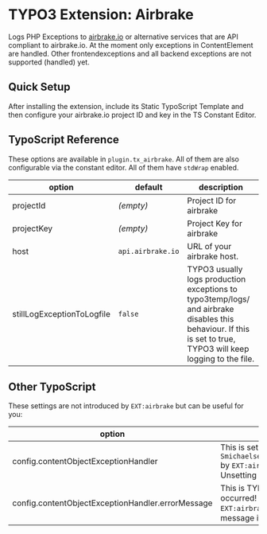 # TYPO3 Extension: Airbrake

Logs PHP Exceptions to <a href="https://airbrake.io/">airbrake.io</a> or alternative services that are API compliant to airbrake.io.
At the moment only exceptions in ContentElement are handled. Other frontendexceptions and all backend exceptions are not supported (handled) yet.

## Quick Setup

After installing the extension, include its Static TypoScript Template and then configure your airbrake.io project ID and key in the TS Constant Editor.

## TypoScript Reference

These options are available in `plugin.tx_airbrake`. All of them are also configurable via the constant editor. All of them have `stdWrap` enabled.

| option | default | description |
| ------ | ------- | ----------- |
| projectId | *(empty)* | Project ID for airbrake |
| projectKey | *(empty)* | Project Key for airbrake |
| host | `api.airbrake.io` | URL of your airbrake host. |
| stillLogExceptionToLogfile | `false` | TYPO3 usually logs production exceptions to typo3temp/logs/ and airbrake disables this behaviour. If this is set to true, TYPO3 will keep logging to the file. |

## Other TypoScript

These settings are not introduced by `EXT:airbrake` but can be useful for you:

| option | description |
| ------ | ----------- |
| config.contentObjectExceptionHandler | This is set to `Smichaelsen\Airbrake\ExceptionHandler\ContentObjectExceptionHandler` by `EXT:airbrake` to register it as exception handler for content objects. Unsetting it will restore TYPO3's default behaviour. |
| config.contentObjectExceptionHandler.errorMessage | This is TYPO3's option to change the default message ("Oops, an error occurred! Code: SOMEEXCEPTIONIDENTIFIER"). Also note that `EXT:airbrake` changes the TYPO3 default message to a localized message if you set nothing here. |
